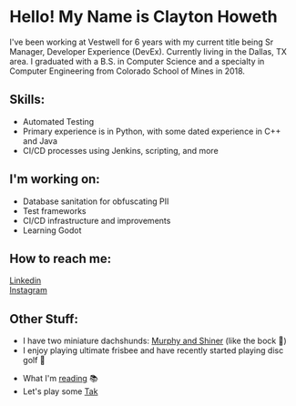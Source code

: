 <!--
**choweth/choweth** is a ✨ _special_ ✨ repository because its `README.md` (this file) appears on your GitHub profile.

Here are some ideas to get you started:

- 🔭 I’m currently working on ...
- 🌱 I’m currently learning ...
- 👯 I’m looking to collaborate on ...
- 🤔 I’m looking for help with ...
- 💬 Ask me about ...
- 📫 How to reach me: ...
- 😄 Pronouns: ...
- ⚡ Fun fact: ...
-->

# Hello! My Name is Clayton Howeth
I've been working at Vestwell for 6 years with my current title being Sr Manager, Developer Experience (DevEx). Currently living in the Dallas, TX area. I graduated with a B.S. in Computer Science and a specialty in Computer Engineering from Colorado School of Mines in 2018.

## Skills:
* Automated Testing
* Primary experience is in Python, with some dated experience in C++ and Java
* CI/CD processes using Jenkins, scripting, and more

## I'm working on:
* Database sanitation for obfuscating PII
* Test frameworks
* CI/CD infrastructure and improvements
* Learning Godot

## How to reach me:
[Linkedin](https://www.linkedin.com/in/claytonhoweth/)<br>
[Instagram](https://www.instagram.com/claytonhoweth/)<br>

## Other Stuff:
* I have two miniature dachshunds: [Murphy and Shiner](https://instagram.com/murphy_and_shiner) (like the bock 🍺) 
* I enjoy playing ultimate frisbee and have recently started playing disc golf 🥏
<!-- * Catch me [streaming](https://www.twitch.tv/freshproduceow)! -->
* What I'm [reading](https://www.goodreads.com/freshproduce) 📚
* Let's play some [Tak](https://en.wikipedia.org/wiki/Tak_(game))
